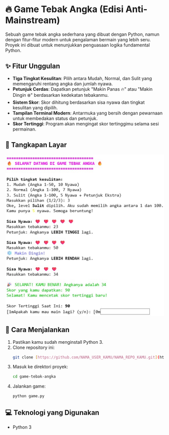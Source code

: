 # 🔥 Game Tebak Angka (Edisi Anti-Mainstream)

Sebuah game tebak angka sederhana yang dibuat dengan Python, namun dengan fitur-fitur modern untuk pengalaman bermain yang lebih seru. Proyek ini dibuat untuk menunjukkan penguasaan logika fundamental Python.

## ✨ Fitur Unggulan

- **Tiga Tingkat Kesulitan**: Pilih antara Mudah, Normal, dan Sulit yang memengaruhi rentang angka dan jumlah nyawa.
- **Petunjuk Cerdas**: Dapatkan petunjuk "Makin Panas 🔥" atau "Makin Dingin ❄️" berdasarkan kedekatan tebakanmu.
- **Sistem Skor**: Skor dihitung berdasarkan sisa nyawa dan tingkat kesulitan yang dipilih.
- **Tampilan Terminal Modern**: Antarmuka yang bersih dengan pewarnaan untuk membedakan status dan petunjuk.
- **Skor Tertinggi**: Program akan mengingat skor tertinggimu selama sesi permainan.

## 📸 Tangkapan Layar

![Tampilan Game](assets/ss_program.jpg)

## 🚀 Cara Menjalankan

1. Pastikan kamu sudah menginstall Python 3.
2. Clone repository ini:
   ```bash
   git clone [https://github.com/NAMA_USER_KAMU/NAMA_REPO_KAMU.git](https://github.com/NAMA_USER_KAMU/NAMA_REPO_KAMU.git)
   ```
3. Masuk ke direktori proyek:
   ```bash
   cd game-tebak-angka
   ```
4. Jalankan game:
   ```bash
   python game.py
   ```

## 💻 Teknologi yang Digunakan
- Python 3